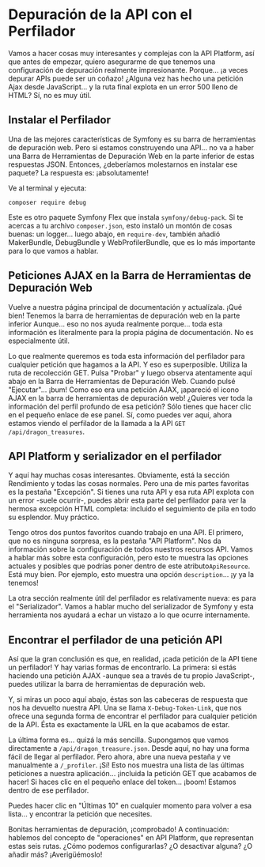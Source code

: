 # Depuración de la API con el Perfilador

Vamos a hacer cosas muy interesantes y complejas con la API Platform, así que antes de empezar, quiero asegurarme de que tenemos una configuración de depuración realmente impresionante. Porque... ¡a veces depurar APIs puede ser un coñazo! ¿Alguna vez has hecho una petición Ajax desde JavaScript... y la ruta final explota en un error 500 lleno de HTML? Sí, no es muy útil.

## Instalar el Perfilador

Una de las mejores características de Symfony es su barra de herramientas de depuración web. Pero si estamos construyendo una API... no va a haber una Barra de Herramientas de Depuración Web en la parte inferior de estas respuestas JSON. Entonces, ¿deberíamos molestarnos en instalar ese paquete? La respuesta es: ¡absolutamente!

Ve al terminal y ejecuta:

```terminal
composer require debug
```

Este es otro paquete Symfony Flex que instala `symfony/debug-pack`. Si te acercas a tu archivo `composer.json`, esto instaló un montón de cosas buenas: un logger... luego abajo, en `require-dev`, también añadió MakerBundle, DebugBundle y WebProfilerBundle, que es lo más importante para lo que vamos a hablar.

## Peticiones AJAX en la Barra de Herramientas de Depuración Web

Vuelve a nuestra página principal de documentación y actualízala. ¡Qué bien! Tenemos la barra de herramientas de depuración web en la parte inferior Aunque... eso no nos ayuda realmente porque... toda esta información es literalmente para la propia página de documentación. No es especialmente útil.

Lo que realmente queremos es toda esta información del perfilador para cualquier petición que hagamos a la API. Y eso es superposible. Utiliza la ruta de recolección GET. Pulsa "Probar" y luego observa atentamente aquí abajo en la Barra de Herramientas de Depuración Web. Cuando pulsé "Ejecutar"... ¡bum! Como eso era una petición AJAX, ¡apareció el icono AJAX en la barra de herramientas de depuración web! ¿Quieres ver toda la información del perfil profundo de esa petición? Sólo tienes que hacer clic en el pequeño enlace de ese panel. Sí, como puedes ver aquí, ahora estamos viendo el perfilador de la llamada a la API `GET /api/dragon_treasures`.

## API Platform y serializador en el perfilador

Y aquí hay muchas cosas interesantes. Obviamente, está la sección Rendimiento y todas las cosas normales. Pero una de mis partes favoritas es la pestaña "Excepción". Si tienes una ruta API y esa ruta API explota con un error -suele ocurrir-, puedes abrir esta parte del perfilador para ver la hermosa excepción HTML completa: incluido el seguimiento de pila en todo su esplendor. Muy práctico.

Tengo otros dos puntos favoritos cuando trabajo en una API. El primero, que no es ninguna sorpresa, es la pestaña "API Platform". Nos da información sobre la configuración de todos nuestros recursos API. Vamos a hablar más sobre esta configuración, pero esto te muestra las opciones actuales y posibles que podrías poner dentro de este atributo`ApiResource`. Está muy bien. Por ejemplo, esto muestra una opción `description`... ¡y ya la tenemos!

La otra sección realmente útil del perfilador es relativamente nueva: es para el "Serializador". Vamos a hablar mucho del serializador de Symfony y esta herramienta nos ayudará a echar un vistazo a lo que ocurre internamente.

## Encontrar el perfilador de una petición API

Así que la gran conclusión es que, en realidad, ¡cada petición de la API tiene un perfilador! Y hay varias formas de encontrarlo. La primera: si estás haciendo una petición AJAX -aunque sea a través de tu propio JavaScript-, puedes utilizar la barra de herramientas de depuración web.

Y, si miras un poco aquí abajo, éstas son las cabeceras de respuesta que nos ha devuelto nuestra API. Una se llama `X-Debug-Token-Link`, que nos ofrece una segunda forma de encontrar el perfilador para cualquier petición de la API. Ésta es exactamente la URL en la que acabamos de estar.

La última forma es... quizá la más sencilla. Supongamos que vamos directamente a `/api/dragon_treasure.json`. Desde aquí, no hay una forma fácil de llegar al perfilador. Pero ahora, abre una nueva pestaña y ve manualmente a `/_profiler`. ¡Sí! Esto nos muestra una lista de las últimas peticiones a nuestra aplicación... ¡incluida la petición GET que acabamos de hacer! Si haces clic en el pequeño enlace del token... ¡boom! Estamos dentro de ese perfilador.

Puedes hacer clic en "Últimas 10" en cualquier momento para volver a esa lista... y encontrar la petición que necesites.

Bonitas herramientas de depuración, ¡comprobado! A continuación: hablemos del concepto de "operaciones" en API Platform, que representan estas seis rutas. ¿Cómo podemos configurarlas? ¿O desactivar alguna? ¿O añadir más? ¡Averigüémoslo!
